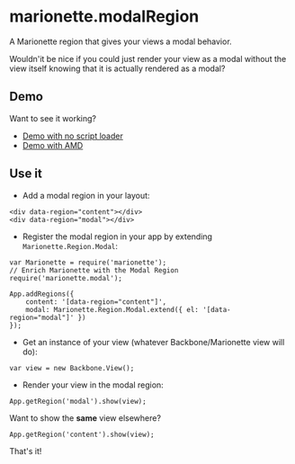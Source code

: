 # marionette.modalRegion
A Marionette region that gives your views a modal behavior.

Wouldn'it be nice if you could just render your view as a modal without the view itself knowing that it is actually rendered as a modal?

## Demo
Want to see it working?

- [Demo with no script loader](http://showcase.ricca509.me/marionette-modal/examples/global)
- [Demo with AMD](http://showcase.ricca509.me/marionette-modal/examples/AMD)

## Use it

- Add a modal region in your layout:
```
<div data-region="content"></div>
<div data-region="modal"></div>
```
- Register the modal region in your app by extending `Marionette.Region.Modal`:
```
var Marionette = require('marionette');
// Enrich Marionette with the Modal Region
require('marionette.modal');

App.addRegions({
    content: '[data-region="content"]',
    modal: Marionette.Region.Modal.extend({ el: '[data-region="modal"]' })
});
```
- Get an instance of your view (whatever Backbone/Marionette view will do):
```
var view = new Backbone.View();
```
- Render your view in the modal region:
```
App.getRegion('modal').show(view);
```

Want to show the **same** view elsewhere?
```
App.getRegion('content').show(view);
```

That's it!
